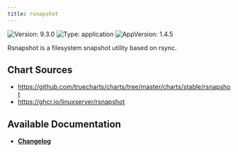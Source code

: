 ```yaml
---
title: rsnapshot
---
```


![Version: 9.3.0](https://img.shields.io/badge/Version-9.3.0-informational?style=flat-square) ![Type: application](https://img.shields.io/badge/Type-application-informational?style=flat-square) ![AppVersion: 1.4.5](https://img.shields.io/badge/AppVersion-1.4.5-informational?style=flat-square)

Rsnapshot is a filesystem snapshot utility based on rsync.

## Chart Sources

- https://github.com/truecharts/charts/tree/master/charts/stable/rsnapshot
- https://ghcr.io/linuxserver/rsnapshot

## Available Documentation

- [**Changelog**](./CHANGELOG.md)
